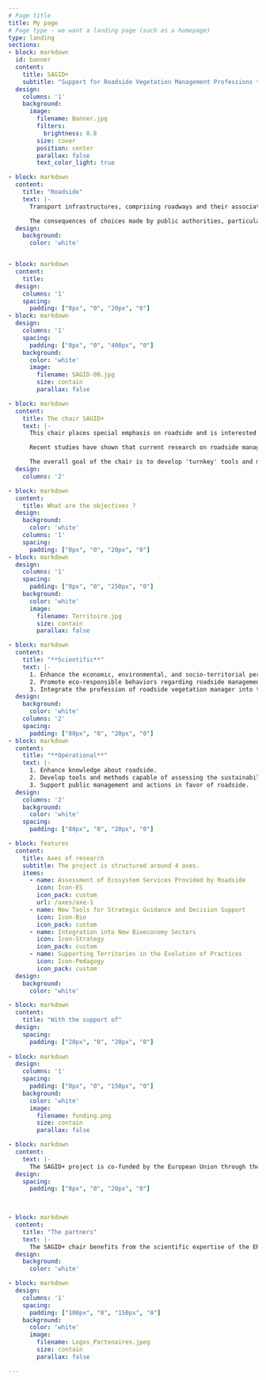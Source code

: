 ```yaml
---
# Page title
title: My page
# Page type - we want a landing page (such as a homepage)
type: landing
sections:
- block: markdown
  id: banner
  content:
    title: SAGID+
    subtitle: "Support for Roadside Vegetation Management Professions through Comprehensive and Sustainable Management"   
  design:
    columns: '1'
    background: 
      image: 
        filename: Banner.jpg
        filters:
          brightness: 0.8
        size: cover
        position: center  
        parallax: false
        text_color_light: true

- block: markdown
  content:    
    title: "Roadside"
    text: |-
      Transport infrastructures, comprising roadways and their associated green areas, are central to concerns related to the sustainable development of territories. They involve both environmental preservation and economic aspects associated with transportation, road safety, and quality of life, among others.

      The consequences of choices made by public authorities, particularly in terms of planning and maintenance of these spaces, have long-term implications. Indeed, a transport infrastructure must provide service to users, including accessibility, travel time, comfort, safety, while also integrating into its environment. These social, economic, and environmental functions depend on the quality of the environment and, therefore, on the management practices implemented in the territory.
  design:
    background:
      color: 'white'


- block: markdown
  content:    
    title:    
  design:
    columns: '1'
    spacing:
      padding: ["0px", "0", "20px", "0"]    
- block: markdown    
  design:
    columns: '1'    
    spacing:
      padding: ["0px", "0", "400px", "0"]
    background: 
      color: 'white'
      image: 
        filename: SAGID-00.jpg
        size: contain
        parallax: false

- block: markdown
  content:    
    title: The chair SAGID+
    text: |-
      This chair places special emphasis on roadside and is interested in establishing sustainable management of these vegetated spaces, with the ability to mitigate the negative impacts of roads on biodiversity and play a fundamental role in its preservation. However, currently, various stakeholders at the territorial level lack operational methodologies/models that enable them to simultaneously consider and assess all the previously mentioned challenges.

      Recent studies have shown that current research on roadside management is approached in a fragmented and disciplinary manner. They have also highlighted a lack of formal models for addressing the complexity of such a system and integrating data from various sources and disciplines.

      The overall goal of the chair is to develop 'turnkey' tools and methods capable of assessing the sustainability of practices implemented in the decision-making process, supported by artificial intelligence, and then contribute to integrating the profession into bioeconomy sectors and promoting eco-responsible behaviors.
  design:
    columns: '2'

- block: markdown
  content:    
    title: What are the objectives ?  
  design:
    background:
      color: 'white'
    columns: '1'
    spacing:
      padding: ["0px", "0", "20px", "0"]    
- block: markdown    
  design:
    columns: '1'    
    spacing:
      padding: ["0px", "0", "250px", "0"]
    background: 
      color: 'white'
      image: 
        filename: Territoire.jpg
        size: contain
        parallax: false

- block: markdown
  content:    
    title: "**Scientific**"
    text: |-
      1. Enhance the economic, environmental, and socio-territorial performance of roadside.
      2. Promote eco-responsible behaviors regarding roadside management.
      3. Integrate the profession of roadside vegetation manager into the bioeconomy sectors.
  design:
    background: 
      color: 'white'
    columns: '2'
    spacing:
      padding: ["80px", "0", "20px", "0"]    
- block: markdown
  content:    
    title: "**Opérational**"
    text: |-
      1. Enhance knowledge about roadside.
      2. Develop tools and methods capable of assessing the sustainability of roadside management practices.
      3. Support public management and actions in favor of roadside.
  design:
    columns: '2'
    background: 
      color: 'white'
    spacing:
      padding: ["80px", "0", "20px", "0"]  

- block: features
  content:
    title: Axes of research
    subtitle: The project is structured around 4 axes.
    items:
      - name: Assessment of Ecosystem Services Provided by Roadside      
        icon: Icon-ES
        icon_pack: custom
        url: /axes/axe-1
      - name: New Tools for Strategic Guidance and Decision Support
        icon: Icon-Bio
        icon_pack: custom
      - name: Integration into New Bioeconomy Sectors
        icon: Icon-Strategy
        icon_pack: custom
      - name: Supporting Territories in the Evolution of Practices
        icon: Icon-Pedagogy
        icon_pack: custom  
  design:
    background:
      color: 'white'      

- block: markdown
  content:    
    title: "With the support of"
  design:
    spacing:
      padding: ["20px", "0", "20px", "0"]  
    
- block: markdown    
  design:
    columns: '1'    
    spacing:
      padding: ["0px", "0", "150px", "0"]
    background: 
      color: 'white'
      image: 
        filename: funding.png
        size: contain
        parallax: false

- block: markdown
  content:    
    text: |-
      The SAGID+ project is co-funded by the European Union through the European Regional Development Fund with a total of €409,500, along with contributions from the ACTIBAC group and the Greater Nancy Metropolitan Area. It contributes to the collective ambition 'Men and Trees, the Roots of Tomorrow,' which is labeled as a Territory of Innovation. It has also received the 'Solar Impulse Efficient Solution Label' certification.
  design:
    spacing:
      padding: ["0px", "0", "20px", "0"]  
    


- block: markdown
  content:    
    title: "The partners"
    text: |-
      The SAGID+ chair benefits from the scientific expertise of the ERPI Research Unit (Research Team on Innovative Processes) at the University of Lorraine, the SILVA Joint Research Unit, under the co-supervision of the University of Lorraine, AgroParisTech, INRAE, the LORIA Joint Research Unit (Lorraine Laboratory of Computer Science and its Applications), under the co-supervision of the University of Lorraine, CNRS, and INRIA, and the ENSGSI. It also benefits from the industrial expertise of the ACTIBAC group, specializing in the management of green areas through the companies NOREMAT and ACCOPILOT.
  design:
    background:
      color: 'white'

- block: markdown    
  design:
    columns: '1'    
    spacing:
      padding: ["100px", "0", "150px", "0"]
    background: 
      color: 'white'
      image: 
        filename: Logos_Partenaires.jpeg
        size: contain
        parallax: false

---
```


